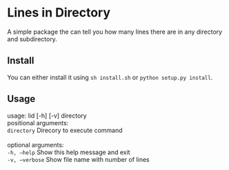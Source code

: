 # Lines in Directory
A simple package  the can tell you  how many lines there are in any directory and subdirectory.
## Install
You can either install it using `sh install.sh` or `python setup.py install`.
## Usage
usage: lid [-h] [-v] directory <br>
positional arguments: <br>
  `directory`           Direcory to execute command<br>
<br>
optional arguments:<br>
  `-h, —help`           Show this help message and exit<br>
  `-v, —verbose`        Show file name with number of lines<br>
